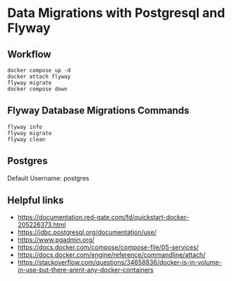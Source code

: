 # Data Migrations with Postgresql and Flyway

## Workflow
    docker compose up -d
    docker attach flyway
    flyway migrate 
    docker compose down

## Flyway Database Migrations Commands

    flyway info
    flyway migrate
    flyway clean

## Postgres
Default Username: postgres


## Helpful links

* https://documentation.red-gate.com/fd/quickstart-docker-205226373.html
* https://jdbc.postgresql.org/documentation/use/
* https://www.pgadmin.org/
* https://docs.docker.com/compose/compose-file/05-services/
* https://docs.docker.com/engine/reference/commandline/attach/
* https://stackoverflow.com/questions/34658836/docker-is-in-volume-in-use-but-there-arent-any-docker-containers
